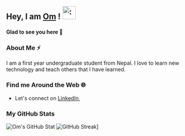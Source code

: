 ## Hey, I am [Om](https://www.github.com/ompiepy) ! <img src="https://raw.githubusercontent.com/MartinHeinz/MartinHeinz/master/wave.gif" alt=":wave:" width="35px"/>

#### Glad to see you here :slightly_smiling_face:

### About Me :zap:
I am a first year undergraduate student from Nepal. I love to learn new technology and teach others that I have learned.

### Find me Around the Web :globe_with_meridians:
- Let's connect on [LinkedIn](https://www.linkedin.com/in/ompiepy),

### My GitHub Stats
![Om's GitHub Stat](https://github-readme-stats.vercel.app/api?username=ompiepy&show_icons=true)
![GitHub Streak](https://github-readme-streak-stats.herokuapp.com/?user=ompiepy)]
